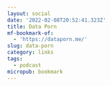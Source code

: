 ```yaml
---
layout: social
date: '2022-02-08T20:52:41.323Z'
title: Data Porn
mf-bookmark-of:
  - 'https://dataporn.me/'
slug: data-porn
category: links
tags:
  - podcast
micropub: bookmark
---
```

